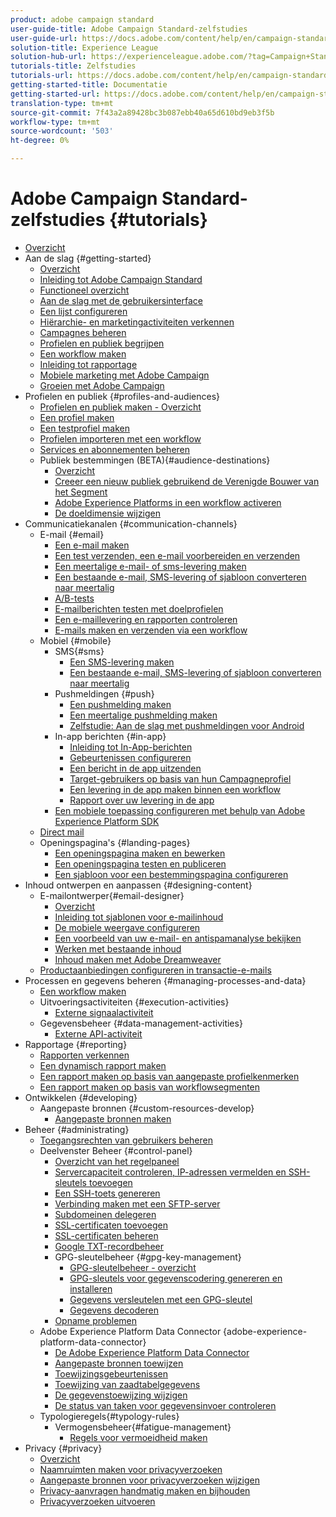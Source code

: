 ```yaml
---
product: adobe campaign standard
user-guide-title: Adobe Campaign Standard-zelfstudies
user-guide-url: https://docs.adobe.com/content/help/en/campaign-standard-learn/tutorials/overview.html
solution-title: Experience League
solution-hub-url: https://experienceleague.adobe.com/?tag=Campaign+Standard#recommended/solutions/campaign
tutorials-title: Zelfstudies
tutorials-url: https://docs.adobe.com/content/help/en/campaign-standard-learn/tutorials/overview.html
getting-started-title: Documentatie
getting-started-url: https://docs.adobe.com/content/help/en/campaign-standard/using/campaign-standard-home.html
translation-type: tm+mt
source-git-commit: 7f43a2a89428bc3b087ebb40a65d610bd9eb3f5b
workflow-type: tm+mt
source-wordcount: '503'
ht-degree: 0%

---
```



# Adobe Campaign Standard-zelfstudies {#tutorials}

+ [Overzicht](/help/overview.md)
+ Aan de slag {#getting-started}
   + [Overzicht](/help/getting-started/getting-started-overview.md)
   + [Inleiding tot Adobe Campaign Standard](/help/getting-started/adobe-campaign-standard-introduction.md)
   + [Functioneel overzicht](/help/getting-started/functional-overview.md)
   + [Aan de slag met de gebruikersinterface](/help/getting-started/getting-started-with-the-ui.md)
   + [Een lijst configureren](/help/getting-started/configure-a-list.md)
   + [Hiërarchie- en marketingactiviteiten verkennen](/help/getting-started/explore-hierarchy-and-marketing-activities.md)
   + [Campagnes beheren](/help/getting-started/managing-campaigns.md)
   + [Profielen en publiek begrijpen](/help/getting-started/understanding-profiles-and-audiences.md)
   + [Een workflow maken](/help/managing-processes-and-data/create-workflow.md)
   + [Inleiding tot rapportage](/help/getting-started/reporting-with-adobe-campaign-introduction.md)
   + [Mobiele marketing met Adobe Campaign](/help/getting-started/mobile-marketing-with-adobe-campaign.md)
   + [Groeien met Adobe Campaign](/help/getting-started/growing-with-adobe-campaign.md)
+ Profielen en publiek {#profiles-and-audiences}
   + [Profielen en publiek maken - Overzicht](/help/profiles-and-audiences/creating-profiles-and-audiences.md)
   + [Een profiel maken](/help/profiles-and-audiences/creating-a-profile.md)
   + [Een testprofiel maken](/help/profiles-and-audiences/test-profiles.md)
   + [Profielen importeren met een workflow](/help/managing-processes-and-data/importing-profiles.md)
   + [Services en abonnementen beheren](/help/managing-processes-and-data/services-and-subscriptions.md)
   + Publiek bestemmingen (BETA){#audience-destinations}
      + [Overzicht](/help/profiles-and-audiences/audience-destinations/audience-destinations-overview.md)
      + [Creeer een nieuw publiek gebruikend de Verenigde Bouwer van het Segment](/help/profiles-and-audiences/audience-destinations/creating-audiences-using-segment-builder.md)
      + [Adobe Experience Platforms in een workflow activeren](/help/profiles-and-audiences/audience-destinations/activating-aep-audiences.md)
      + [De doeldimensie wijzigen](/help/profiles-and-audiences/audience-destinations/changing-targeting-dimension.md)
+ Communicatiekanalen {#communication-channels}
   + E-mail {#email}
      + [Een e-mail maken](/help/communication-channels/email/create-email-from-homepage.md)
      + [Een test verzenden, een e-mail voorbereiden en verzenden](/help/communication-channels/email/sending-test-preparing-sending-email.md)
      + [Een meertalige e-mail- of sms-levering maken](/help/communication-channels/create-multilingual-deliveries.md)
      + [Een bestaande e-mail, SMS-levering of sjabloon converteren naar meertalig](/help/communication-channels/covert-into-multilingual-deliveries.md)
      + [A/B-tests](/help/communication-channels/email/a-b-testing.md)
      + [E-mailberichten testen met doelprofielen](/help/communication-channels/email/profile-substitution.md)
      + [Een e-maillevering en rapporten controleren](/help/communication-channels/email/reviewing-personalized-email-delivery-and-reports.md)
      + [E-mails maken en verzenden via een workflow](/help/communication-channels/email/create-and-send-emails-via-workflow.md)
   + Mobiel {#mobile}
      + SMS{#sms}
         + [Een SMS-levering maken](/help/communication-channels/mobile/sms/sms-delivery.md)
         + [Een bestaande e-mail, SMS-levering of sjabloon converteren naar meertalig](/help/communication-channels/covert-into-multilingual-deliveries.md)
      + Pushmeldingen {#push}
         + [Een pushmelding maken](/help/communication-channels/mobile/push-notifications/creating-a-push-notification.md)
         + [Een meertalige pushmelding maken](/help/communication-channels/mobile/push-notifications/creating-multilingual-push-notifications.md)
         + [Zelfstudie: Aan de slag met pushmeldingen voor Android](https://docs.adobe.com/content/help/en/campaign-standard-learn/getting-started-with-push-notifications-android/introduction.html)
      + In-app berichten {#in-app}
         + [Inleiding tot In-App-berichten](/help/communication-channels/mobile/in-app/in-app-message-overview.md)
         + [Gebeurtenissen configureren](/help/communication-channels/mobile/in-app/configure-events.md)
         + [Een bericht in de app uitzenden](/help/communication-channels/mobile/in-app/broadcast-in-app-message.md)
         + [Target-gebruikers op basis van hun Campagneprofiel](/help/communication-channels/mobile/in-app/target-users-based-on-campaign-profile.md)
         + [Een levering in de app maken binnen een workflow](/help/communication-channels/mobile/in-app/in-app-activity.md)
         + [Rapport over uw levering in de app](/help/communication-channels/mobile/in-app/in-app-reporting.md)
      + [Een mobiele toepassing configureren met behulp van Adobe Experience Platform SDK](/help/communication-channels/mobile/configure-mobile-apps-using-aep-sdk.md)
   + [Direct mail](/help/communication-channels/direct-mail/directmail.md)
   + Openingspagina&#39;s {#landing-pages}
      + [Een openingspagina maken en bewerken](/help/communication-channels/landing-pages/landing-page-create-and-edit.md)
      + [Een openingspagina testen en publiceren](/help/communication-channels/landing-pages/landing-page-test-and-publish.md)
      + [Een sjabloon voor een bestemmingspagina configureren](/help/communication-channels/landing-pages/landing-page-configure-templates.md)
+ Inhoud ontwerpen en aanpassen {#designing-content}
   + E-mailontwerper{#email-designer}
      + [Overzicht](/help/designing-content/email-designer/email-designer-overview.md)
      + [Inleiding tot sjablonen voor e-mailinhoud](/help/designing-content/email-designer/email-content-templates.md)
      + [De mobiele weergave configureren](/help/designing-content/email-designer/configure-the-mobile-view.md)
      + [Een voorbeeld van uw e-mail- en antispamanalyse bekijken](/help/designing-content/email-designer/preview-your-email.md)
      + [Werken met bestaande inhoud](/help/designing-content/email-designer/working-with-existing-content.md)
      + [Inhoud maken met Adobe Dreamweaver](/help/designing-content/email-designer/dreamweaver-integration.md)
   + [Productaanbiedingen configureren in transactie-e-mails](/help/designing-content/product-listings-in-transactional-email.md)
+ Processen en gegevens beheren {#managing-processes-and-data}
   + [Een workflow maken](/help/managing-processes-and-data/create-workflow.md)
   + Uitvoeringsactiviteiten {#execution-activities}
      + [Externe signaalactiviteit](/help/managing-processes-and-data/execution-activities/external-signal-activity.md)
   + Gegevensbeheer {#data-management-activities}
      + [Externe API-activiteit](/help/managing-processes-and-data/data-management-activities/external-api-activity.md)
+ Rapportage {#reporting}
   + [Rapporten verkennen](/help/getting-started/exploring-reports.md)
   + [Een dynamisch rapport maken](/help/reporting/creating-a-dynamic-report.md)
   + [Een rapport maken op basis van aangepaste profielkenmerken](/help/reporting/custom-profile-attributes-dynamic-reports.md)
   + [Een rapport maken op basis van workflowsegmenten](/help/reporting/report-on-workflow-segments.md)
+ Ontwikkelen {#developing}
   + Aangepaste bronnen {#custom-resources-develop}
      + [Aangepaste bronnen maken](/help/managing-processes-and-data/custom-resources/creating-custom-resources.md)
+ Beheer {#administrating}
   + [Toegangsrechten van gebruikers beheren](/help/administrating/managing-user-access-rights.md)
   + Deelvenster Beheer {#control-panel}
      + [Overzicht van het regelpaneel](/help/administrating/control-panel/control-panel-overview.md)
      + [Servercapaciteit controleren, IP-adressen vermelden en SSH-sleutels toevoegen](/help/administrating/control-panel/monitoring-server-capacity-allow-listing-adding-ssh-key.md)
      + [Een SSH-toets genereren](/help/administrating/control-panel/generate-ssh-key.md)
      + [Verbinding maken met een SFTP-server](/help/administrating/control-panel/connect-to-sftp-server.md)
      + [Subdomeinen delegeren](/help/administrating/control-panel/subdomain-delegation.md)
      + [SSL-certificaten toevoegen](/help/administrating/control-panel/adding-ssl-certificates.md)
      + [SSL-certificaten beheren](/help/administrating/control-panel/managing-ssl-certificates.md)
      + [Google TXT-recordbeheer](/help/administrating/control-panel/google-txt-record-management.md)
      + GPG-sleutelbeheer {#gpg-key-management}
         + [GPG-sleutelbeheer - overzicht](/help/administrating/control-panel/gpg-key-management/gpg-key-management-overview.md)
         + [GPG-sleutels voor gegevenscodering genereren en installeren](/help/administrating/control-panel/gpg-key-management/generating-and-installing-gpg-keys-for-data-encryption.md)
         + [Gegevens versleutelen met een GPG-sleutel](/help/administrating/control-panel/gpg-key-management/using-a-gpg-key-to-encrypt-data.md)
         + [Gegevens decoderen](/help/administrating/control-panel/gpg-key-management/decrypting-data.md)
      + [Opname problemen](/help/administrating/control-panel/trouble-shooting.md)
   + Adobe Experience Platform Data Connector {adobe-experience-platform-data-connector}
      + [De Adobe Experience Platform Data Connector](/help/administrating/adobe-experience-platform-data-connector/understanding-the-adobe-experience-platform-data-connector.md)
      + [Aangepaste bronnen toewijzen](/help/administrating/adobe-experience-platform-data-connector/mapping-custom-resources.md)
      + [Toewijzingsgebeurtenissen](/help/administrating/adobe-experience-platform-data-connector/mapping-experience-events.md)
      + [Toewijzing van zaadtabelgegevens](/help/administrating/adobe-experience-platform-data-connector/mapping-seed-table-data.md)
      + [De gegevenstoewijzing wijzigen](/help/administrating/adobe-experience-platform-data-connector/modifying-data-mapping.md)
      + [De status van taken voor gegevensinvoer controleren](/help/administrating/adobe-experience-platform-data-connector/checking-status-of-data-ingestion-jobs.md)
   + Typologieregels{#typology-rules}
      + Vermogensbeheer{#fatigue-management}
         + [Regels voor vermoeidheid maken](/help/administrating/typology-rules/fatigue-management/create-fatigue-rules.md)
+ Privacy {#privacy}
   + [Overzicht](/help/privacy/privacy-overview.md)
   + [Naamruimten maken voor privacyverzoeken](/help/privacy/namespaces-for-privacy-requests.md)
   + [Aangepaste bronnen voor privacyverzoeken wijzigen](/help/privacy/custom-resources-for-privacy-requests.md)
   + [Privacy-aanvragen handmatig maken en bijhouden](/help/privacy/create-and-track-privacy-requests.md)
   + [Privacyverzoeken uitvoeren](/help/privacy/execute-privacy-requests.md)

